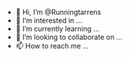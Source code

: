 - 👋 Hi, I’m @Runningtarrens
- 👀 I’m interested in ...
- 🌱 I’m currently learning ...
- 💞️ I’m looking to collaborate on ...
- 📫 How to reach me ...

<!---
Runningtarrens/Runningtarrens is a ✨ special ✨ repository because its `README.md` (this file) appears on your GitHub profile.
You can click the Preview link to take a look at your changes.
--->
